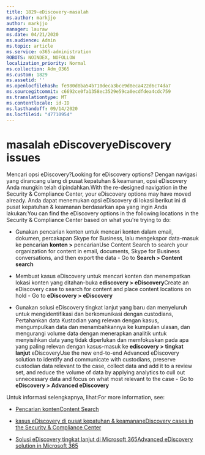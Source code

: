 ```yaml
---
title: 1829-eDiscovery-masalah
ms.author: markjjo
author: markjjo
manager: lauraw
ms.date: 04/21/2020
ms.audience: Admin
ms.topic: article
ms.service: o365-administration
ROBOTS: NOINDEX, NOFOLLOW
localization_priority: Normal
ms.collection: Adm_O365
ms.custom: 1829
ms.assetid: ''
ms.openlocfilehash: fe980d8ba54b710deca3bce9d8eca422d6c74da7
ms.sourcegitcommit: c6692ce0fa1358ec3529e59ca0ecdfdea4cdc759
ms.translationtype: MT
ms.contentlocale: id-ID
ms.lasthandoff: 09/14/2020
ms.locfileid: "47710954"
---
```

# <a name="ediscovery-issues"></a><span data-ttu-id="45222-102">masalah eDiscovery</span><span class="sxs-lookup"><span data-stu-id="45222-102">eDiscovery issues</span></span>

<span data-ttu-id="45222-103">Mencari opsi eDiscovery?</span><span class="sxs-lookup"><span data-stu-id="45222-103">Looking for eDiscovery options?</span></span> <span data-ttu-id="45222-104">Dengan navigasi yang dirancang ulang di pusat kepatuhan & keamanan, opsi eDiscovery Anda mungkin telah dipindahkan.</span><span class="sxs-lookup"><span data-stu-id="45222-104">With the re-designed navigation in the Security & Compliance Center, your eDiscovery options may have moved already.</span></span>  <span data-ttu-id="45222-105">Anda dapat menemukan opsi eDiscovery di lokasi berikut ini di pusat kepatuhan & keamanan berdasarkan apa yang ingin Anda lakukan:</span><span class="sxs-lookup"><span data-stu-id="45222-105">You can find the eDiscovery options in the following locations in the Security & Compliance Center based on what you're trying to do:</span></span>

- <span data-ttu-id="45222-106">Gunakan pencarian konten untuk mencari konten dalam email, dokumen, percakapan Skype for Business, lalu mengekspor data-masuk ke pencarian **konten >** pencarian</span><span class="sxs-lookup"><span data-stu-id="45222-106">Use Content Search to search your organization for content in email, documents, Skype for Business conversations, and then export the data - Go to **Search > Content search**</span></span>

- <span data-ttu-id="45222-107">Membuat kasus eDiscovery untuk mencari konten dan menempatkan lokasi konten yang ditahan-buka **ediscovery > eDiscovery**</span><span class="sxs-lookup"><span data-stu-id="45222-107">Create an eDiscovery case to search for content and place content locations on hold - Go to **eDiscovery > eDiscovery**</span></span>

- <span data-ttu-id="45222-108">Gunakan solusi eDiscovery tingkat lanjut yang baru dan menyeluruh untuk mengidentifikasi dan berkomunikasi dengan custodians, Pertahankan data Kustodian yang relevan dengan kasus, mengumpulkan data dan menambahkannya ke kumpulan ulasan, dan mengurangi volume data dengan menerapkan analitik untuk menyisihkan data yang tidak diperlukan dan memfokuskan pada apa yang paling relevan dengan kasus-masuk ke **ediscovery > tingkat lanjut** eDiscovery</span><span class="sxs-lookup"><span data-stu-id="45222-108">Use the new end-to-end Advanced eDiscovery solution to identify and communicate with custodians, preserve custodian data relevant to the case, collect data and add it to a review set, and reduce the volume of data by applying analytics to cull out unnecessary data and focus on what most relevant to the case -  Go to **eDiscovery > Advanced eDiscovery**</span></span>

<span data-ttu-id="45222-109">Untuk informasi selengkapnya, lihat:</span><span class="sxs-lookup"><span data-stu-id="45222-109">For more information, see:</span></span>

- [<span data-ttu-id="45222-110">Pencarian konten</span><span class="sxs-lookup"><span data-stu-id="45222-110">Content Search</span></span>](https://docs.microsoft.com/microsoft-365/compliance/content-search)

- [<span data-ttu-id="45222-111">kasus eDiscovery di pusat kepatuhan & keamanan</span><span class="sxs-lookup"><span data-stu-id="45222-111">eDiscovery cases in the Security & Compliance Center</span></span>](https://docs.microsoft.com/microsoft-365/compliance/ediscovery-cases)

- [<span data-ttu-id="45222-112">Solusi eDiscovery tingkat lanjut di Microsoft 365</span><span class="sxs-lookup"><span data-stu-id="45222-112">Advanced eDiscovery solution in Microsoft 365</span></span>](https://docs.microsoft.com/microsoft-365/compliance/overview-ediscovery-20)
